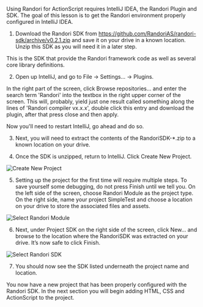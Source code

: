 Using Randori for ActionScript requires IntelliJ IDEA, the Randori Plugin and SDK. The goal of this lesson is to get the Randori environment properly configured in IntelliJ IDEA.

1. Download the Randori SDK from https://github.com/RandoriAS/randori-sdk/archive/v0.2.1.zip and save it on your drive in a known location. Unzip this SDK as you will need it in a later step. 

This is the SDK that provide the Randori framework code as well as several core library definitions.

2. Open up IntelliJ, and go to File -> Settings... -> Plugins.

In the right part of the screen, click Browse repositories... and enter the search term 'Randori' into the textbox in the right upper corner of the screen. This will, probably, yield just one result called something along the lines of 'Randori compiler vx.x.x', double click this entry and download the plugin, after that press close and then apply.

Now you'll need to restart IntelliJ, go ahead and do so.

3. Next, you will need to extract the contents of the RandoriSDK-*.zip to a known location on your drive.

4. Once the SDK is unzipped, return to IntelliJ. Click Create New Project.

![Create New Project](http://randoriframework.com/wp-content/uploads/2013/03/lesson1-1.png)

5. Setting up the project for the first time will require multiple steps. To save yourself some debugging, do not press Finish until we tell you. On the left side of the screen, choose Randori Module as the project type. On the right side, name your project SimpleTest and choose a location on your drive to store the associated files and assets.

![Select Randori Module](http://randoriframework.com/wp-content/uploads/2013/03/lesson1-2.png)

6. Next, under Project SDK on the right side of the screen, click New… and browse to the location where the RandoriSDK was extracted on your drive. It’s now safe to click Finish.

![Select Randori SDK](http://randoriframework.com/wp-content/uploads/2013/03/lesson1-3.png)

7. You should now see the SDK listed underneath the project name and location.

You now have a new project that has been properly configured with the Randori SDK. In the next section you will begin adding HTML, CSS and ActionScript to the project.